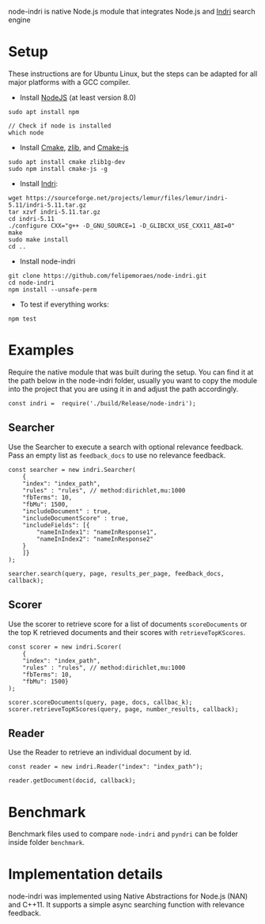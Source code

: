 
node-indri is native Node.js module that integrates Node.js and [Indri](https://www.lemurproject.org/indri.php) search engine 

# Setup
These instructions are for Ubuntu Linux, but the steps can be adapted for all major platforms with a GCC compiler.

- Install [NodeJS](https://nodejs.org/en/) (at least version 8.0)
```
sudo apt install npm

// Check if node is installed
which node
```

- Install [Cmake](https://cmake.org/), [zlib](https://zlib.net/), and [Cmake-js](https://www.npmjs.com/package/cmake-js)
```
sudo apt install cmake zlib1g-dev
sudo npm install cmake-js -g
```

- Install [Indri](https://www.lemurproject.org/indri.php):
```
wget https://sourceforge.net/projects/lemur/files/lemur/indri-5.11/indri-5.11.tar.gz
tar xzvf indri-5.11.tar.gz
cd indri-5.11
./configure CXX="g++ -D_GNU_SOURCE=1 -D_GLIBCXX_USE_CXX11_ABI=0"
make
sudo make install
cd ..
```

- Install node-indri

```
git clone https://github.com/felipemoraes/node-indri.git
cd node-indri
npm install --unsafe-perm
```

- To test if everything works:
```
npm test 
```

# Examples
Require the native module that was built during the setup. You can find it at the path below in the node-indri folder, usually you want to copy the module into the project that you are using it in and adjust the path accordingly.

```
const indri =  require('./build/Release/node-indri');
```

## Searcher
Use the Searcher to execute a search with optional relevance feedback. Pass an empty list as `feedback_docs` to use no relevance feedback.

```
const searcher = new indri.Searcher(
    {
    "index": "index_path", 
    "rules" : "rules", // method:dirichlet,mu:1000
    "fbTerms": 10,
    "fbMu": 1500, 
    "includeDocument" : true,
    "includeDocumentScore" : true, 
    "includeFields": [{ 
        "nameInIndex1": "nameInResponse1", 
        "nameInIndex2": "nameInResponse2"
    }
    ]}
);

searcher.search(query, page, results_per_page, feedback_docs, callback);
```

## Scorer
Use the scorer to retrieve score for a list of documents `scoreDocuments` or the top K retrieved documents and their scores with  `retrieveTopKScores`.

```
const scorer = new indri.Scorer(
    {
    "index": "index_path", 
    "rules" : "rules", // method:dirichlet,mu:1000
    "fbTerms": 10,
    "fbMu": 1500}
);

scorer.scoreDocuments(query, page, docs, callbac_k);
scorer.retrieveTopKScores(query, page, number_results, callback);

```

## Reader 
Use the Reader to retrieve an individual document by id.

```
const reader = new indri.Reader("index": "index_path");

reader.getDocument(docid, callback);
```

# Benchmark

Benchmark files used to compare `node-indri` and `pyndri` can be folder inside folder `benchmark`.

# Implementation details 

node-indri was implemented using Native Abstractions for Node.js (NAN) and C++11. It supports a simple async searching function with relevance feedback.






